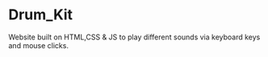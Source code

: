 # Drum_Kit
Website built on HTML,CSS &amp; JS to play different sounds via keyboard keys and mouse clicks.
